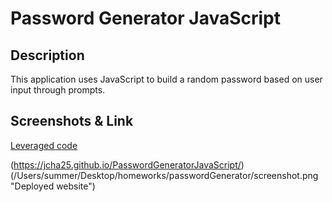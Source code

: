 # Password Generator JavaScript

## Description
This application uses JavaScript to build a random password based on user input through prompts.

## Screenshots & Link

[Leveraged code](https://stackoverflow.com/questions/9719570/generate-random-password-string-with-requirements-in-javascript "Leveraged code")

(https://jcha25.github.io/PasswordGeneratorJavaScript/)
(/Users/summer/Desktop/homeworks/passwordGenerator/screenshot.png "Deployed website")